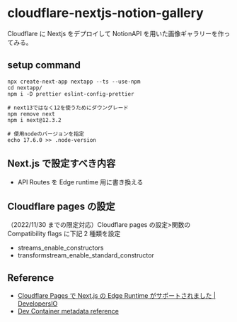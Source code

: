 # cloudflare-nextjs-notion-gallery

Cloudflare に Nextjs をデプロイして NotionAPI を用いた画像ギャラリーを作ってみる。

## setup command

```
npx create-next-app nextapp --ts --use-npm
cd nextapp/
npm i -D prettier eslint-config-prettier

# next13ではなく12を使うためにダウングレード
npm remove next
npm i next@12.3.2

# 使用nodeのバージョンを指定
echo 17.6.0 >> .node-version
```

## Next.js で設定すべき内容

- API Routes を Edge runtime 用に書き換える

## Cloudflare pages の設定

（2022/11/30 までの限定対応）Cloudflare pages の設定>関数の Compatibility flags に下記 2 種類を設定

- streams_enable_constructors
- transformstream_enable_standard_constructor

## Reference

- [Cloudflare Pages で Next.js の Edge Runtime がサポートされました \| DevelopersIO](https://dev.classmethod.jp/articles/cloudflare-pages-support-nextjs-edge-runtime/)
- [Dev Container metadata reference](https://containers.dev/implementors/json_reference/#formatting-string-vs-array-properties)
